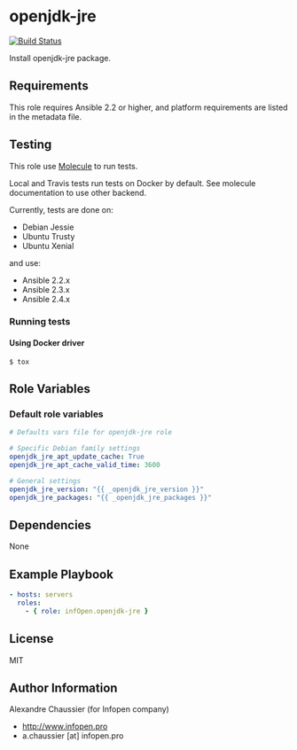# openjdk-jre

[![Build Status](https://travis-ci.org/infOpen/ansible-role-openjdk-jre.svg?branch=master)](https://travis-ci.org/infOpen/ansible-role-openjdk-jre)

Install openjdk-jre package.

## Requirements

This role requires Ansible 2.2 or higher,
and platform requirements are listed in the metadata file.

## Testing

This role use [Molecule](https://github.com/metacloud/molecule/) to run tests.

Local and Travis tests run tests on Docker by default.
See molecule documentation to use other backend.

Currently, tests are done on:
- Debian Jessie
- Ubuntu Trusty
- Ubuntu Xenial

and use:
- Ansible 2.2.x
- Ansible 2.3.x
- Ansible 2.4.x

### Running tests

#### Using Docker driver

```
$ tox
```

## Role Variables

### Default role variables

``` yaml
# Defaults vars file for openjdk-jre role

# Specific Debian family settings
openjdk_jre_apt_update_cache: True
openjdk_jre_apt_cache_valid_time: 3600

# General settings
openjdk_jre_version: "{{ _openjdk_jre_version }}"
openjdk_jre_packages: "{{ _openjdk_jre_packages }}"
```

## Dependencies

None

## Example Playbook

``` yaml
- hosts: servers
  roles:
    - { role: infOpen.openjdk-jre }
```

## License

MIT

## Author Information

Alexandre Chaussier (for Infopen company)
- http://www.infopen.pro
- a.chaussier [at] infopen.pro
